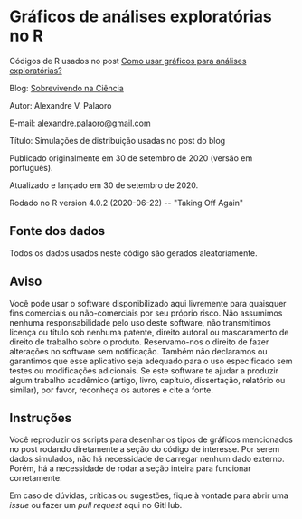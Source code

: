 # Gráficos de análises exploratórias no R

Códigos de R usados no post [Como usar gráficos para análises exploratórias?](https://marcoarmello.wordpress.com/?p=15821)

Blog: [Sobrevivendo na Ciência](https://marcoarmello.wordpress.com)

Autor: Alexandre V. Palaoro

E-mail: alexandre.palaoro@gmail.com

Título: Simulações de distribuição usadas no post do blog

Publicado originalmente em 30 de setembro de 2020 (versão em português).

Atualizado e lançado em 30 de setembro de 2020.

Rodado no R version 4.0.2 (2020-06-22) -- "Taking Off Again"

## Fonte dos dados

Todos os dados usados neste código são gerados aleatoriamente.

## Aviso

Você pode usar o software disponibilizado aqui livremente para quaisquer fins comerciais ou não-comerciais por seu próprio risco. Não assumimos nenhuma responsabilidade pelo uso deste software, não transmitimos licença ou título sob nenhuma patente, direito autoral ou mascaramento de direito de trabalho sobre o produto. Reservamo-nos o direito de fazer alterações no software sem notificação. Também não declaramos ou garantimos que esse aplicativo seja adequado para o uso especificado sem testes ou modificações adicionais. Se este software te ajudar a produzir algum trabalho acadêmico (artigo, livro, capítulo, dissertação, relatório ou similar), por favor, reconheça os autores e cite a fonte.

## Instruções

Você reproduzir os scripts para desenhar os tipos de gráficos mencionados no post rodando diretamente a seção do código de interesse. Por serem dados simulados, não há necessidade de carregar nenhum dado externo. Porém, há a necessidade de rodar a seção inteira para funcionar corretamente.

Em caso de dúvidas, críticas ou sugestões, fique à vontade para abrir uma *issue* ou fazer um *pull request* aqui no GitHub.

